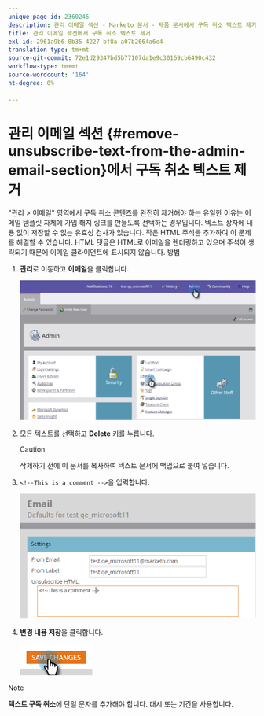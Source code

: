 ```yaml
---
unique-page-id: 2360245
description: 관리 이메일 섹션 - Marketo 문서 - 제품 문서에서 구독 취소 텍스트 제거
title: 관리 이메일 섹션에서 구독 취소 텍스트 제거
exl-id: 2961a9b6-8b35-4227-bf8a-a07b2664a6c4
translation-type: tm+mt
source-git-commit: 72e1d29347bd5b77107da1e9c30169cb6490c432
workflow-type: tm+mt
source-wordcount: '164'
ht-degree: 0%

---
```


# 관리 이메일 섹션 {#remove-unsubscribe-text-from-the-admin-email-section}에서 구독 취소 텍스트 제거

&quot;관리 > 이메일&quot; 영역에서 구독 취소 콘텐츠를 완전히 제거해야 하는 유일한 이유는 이메일 템플릿 자체에 가입 해지 링크를 만들도록 선택하는 경우입니다. 텍스트 상자에 내용 없이 저장할 수 없는 유효성 검사가 있습니다. 작은 HTML 주석을 추가하여 이 문제를 해결할 수 있습니다. HTML 댓글은 HTML로 이메일을 렌더링하고 있으며 주석이 생략되기 때문에 이메일 클라이언트에 표시되지 않습니다. 방법

1. **관리**&#x200B;로 이동하고 **이메일**&#x200B;을 클릭합니다.

   ![](assets/image2016-8-26-13-3a57-3a9.png)

1. 모든 텍스트를 선택하고 **Delete** 키를 누릅니다.

   >[!CAUTION]
   >
   >삭제하기 전에 이 문서를 복사하여 텍스트 문서에 백업으로 붙여 넣습니다.

1. `<!--This is a comment -->`을 입력합니다.

   ![](assets/image2016-8-26-13-3a53-3a15.png)

1. **변경 내용 저장**&#x200B;을 클릭합니다.

   ![](assets/image2016-8-26-13-3a59-3a40.png)

>[!NOTE]
>
>**텍스트 구독 취소**&#x200B;에 단일 문자를 추가해야 합니다. 대시 또는 기간을 사용합니다.
